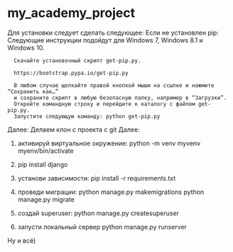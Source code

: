 # my_academy_project
Для установки следует сделать следующее:
  Если не установлен pip:
      Следующие инструкции подойдут для Windows 7, Windows 8.1 и Windows 10.

      Скачайте установочный скрипт get-pip.py. 
      
      https://bootstrap.pypa.io/get-pip.py

      В любом случае щелкайте правой кнопкой мыши на ссылке и нажмите “Сохранить как…” 
      и сохраните скрипт в любую безопасную папку, например в “Загрузки”.
      Откройте командную строку и перейдите к каталогу с файлом get-pip.py.
      Запустите следующую команду: python get-pip.py
  Далее: 
  Делаем клон с  проекта с git
  Далее:
  1. активируй виртуальное окружение: python -m venv myvenv
                                      myenv/bin/activate
  2. pip install django

  3. установи зависимости: pip install -r requirements.txt
  4. проведи миграции: python manage.py makemigrations
                       python manage.py migrate
  5. cоздай superuser:   python manage.py createsuperuser
  6. запусти локальный сервер python manage.py runserver
  
  Ну и всё)
